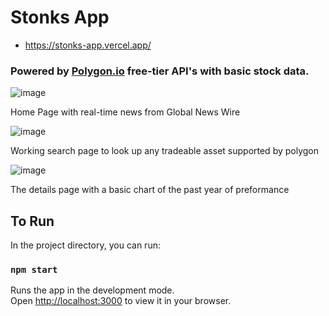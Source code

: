 # Stonks App
- https://stonks-app.vercel.app/
### Powered by [Polygon.io](https://polygon.io) free-tier API's with basic stock data.


![image](https://user-images.githubusercontent.com/47930630/211926668-c78ba288-1d27-42dc-9b1d-59e8b952c89c.png)

Home Page with real-time news from Global News Wire

![image](https://user-images.githubusercontent.com/47930630/211926837-619548a2-2873-4f7f-a9dc-4f66ae83b541.png)

Working search page to look up any tradeable asset supported by polygon

![image](https://user-images.githubusercontent.com/47930630/211927008-21b937a5-537c-46bc-81fb-945c519b20d4.png)

The details page with a basic chart of the past year of preformance


## To Run

In the project directory, you can run:

### `npm start`

Runs the app in the development mode.\
Open [http://localhost:3000](http://localhost:3000) to view it in your browser.

